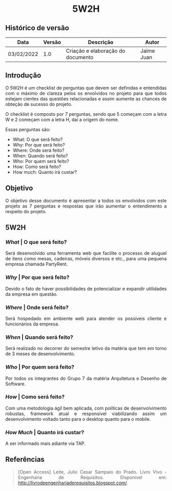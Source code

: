 # <center> 5W2H

## Histórico de versão
|Data |Versão |Descrição| Autor|
|--- |--- |--- |--- |
| 03/02/2022 | 1.0 | Criação e elaboração do documento | Jaime Juan

<div align="justify">

## Introdução
O 5W2H é um checklist de perguntas que devem ser definidas e entendidas com o máximo de clareza pelos os envolvidos no projeto para que todos estejam cientes das questões relacionadas e assim aumente as chances de obteção de sucesso do projeto.

O checklist é composto por 7 perguntas, sendo que 5 começam com a letra W e 2 começam com a letra H, daí a origem do nome.

Essas perguntas são:

- What: O que será feito?
- Why: Por que será feito?
- Where: Onde será feito?
- When: Quando será feito?
- Who: Por quem será feito?
- How: Como será feito?
- How much: Quanto irá custar?

## Objetivo
O objetivo desse documento é apresentar a todos os envolvidos com este projeto as 7 perguntas e respostas que irão aumentar o entendimento a respeito do projeto.

## 5W2H
### _What_ | O que será feito?
Será desenvolvido uma ferramenta web que facilite o processo de aluguel de itens como mesas, cadeiras, móveis diversos e etc., para uma pequena empresa chamada PartyRent.

### _Why_ | Por que será feito?
Devido o fato de haver possibilidades de potencializar e expandir utilidades da empresa em questão.

### _Where_ | Onde será feito?
Será hospedado em ambiente web para atender os possíveis cliente e funcionários da empresa.

### _When_ | Quando será feito?
Será realizado no decorrer do semestre letivo da matéria que tem em torno de 3 meses de desenvolvimento.

### _Who_ | Por quem será feito?
Por todos os integrantes do Grupo 7 da matéria Arquitetura e Desenho de Software.

### _How_ | Como será feito?
Com uma metodologia ágil bem aplicada, com políticas de desenvolvimento robustas, framework atual e responsivel viabilizando assim um desenvolvimento voltado tanto para o desktop quanto para o mobile.

### _How Much_ | Quanto irá custar?
A ser informado mais adiante via TAP.

## Referências
> [Open Access] Leite, Julio Cesar Sampaio do Prado. Livro Vivo - Engenharia de Requisitos. Disponível em: <http://livrodeengenhariaderequisitos.blogspot.com/>.